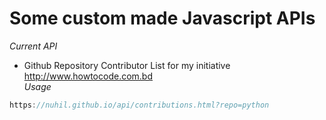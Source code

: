 # Some custom made Javascript APIs
*Current API*   
* Github Repository Contributor List for my initiative http://www.howtocode.com.bd  
*Usage*   
```js
https://nuhil.github.io/api/contributions.html?repo=python
```
